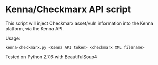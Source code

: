 # Kenna/Checkmarx API script

This script will inject Checkmarx asset/vuln information into the Kenna platform, via the Kenna API.

Usage:

```
kenna-checkmarx.py <Kenna API token> <checkmarx XML filename>
```

Tested on Python 2.7.6 with BeautifulSoup4